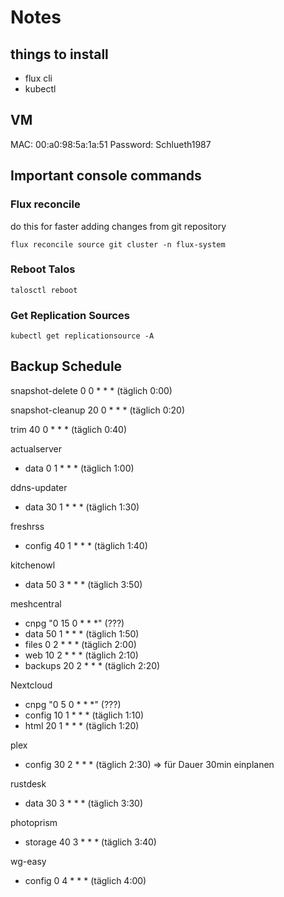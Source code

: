 # Notes

## things to install

- flux cli
- kubectl

## VM

MAC: 00:a0:98:5a:1a:51
Password: Schlueth1987

## Important console commands

### Flux reconcile

do this for faster adding changes from git repository

``` console
flux reconcile source git cluster -n flux-system
```

### Reboot Talos

``` console
talosctl reboot
```

### Get Replication Sources

``` console
kubectl get replicationsource -A
```

## Backup Schedule

snapshot-delete 0 0 * * * (täglich 0:00)

snapshot-cleanup 20 0 * * * (täglich 0:20)

trim 40 0 * * * (täglich 0:40)

actualserver
- data 0 1 * * * (täglich 1:00)

ddns-updater
- data 30 1 * * * (täglich 1:30)

freshrss
- config 40 1 * * * (täglich 1:40)

kitchenowl
- data 50 3 * * * (täglich 3:50)

meshcentral
- cnpg "0 15 0 * * *" (???)
- data 50 1 * * * (täglich 1:50)
- files 0 2 * * * (täglich 2:00)
- web 10 2 * * * (täglich 2:10)
- backups 20 2 * * * (täglich 2:20)

Nextcloud
- cnpg "0 5 0 * * *" (???)
- config 10 1 * * * (täglich 1:10)
- html 20 1 * * * (täglich 1:20)

plex
- config 30 2 * * * (täglich 2:30) => für Dauer 30min einplanen

rustdesk
- data 30 3 * * * (täglich 3:30)

photoprism
- storage 40 3 * * * (täglich 3:40)

wg-easy
- config 0 4 * * * (täglich 4:00)

